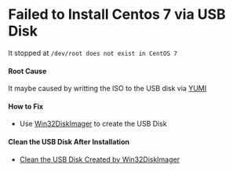 
# Failed to Install Centos 7 via USB Disk

It stopped at `/dev/root does not exist in CentOS 7`

#### Root Cause
It maybe caused by writting the ISO to the USB disk via [YUMI](http://www.pendrivelinux.com/yumi-multiboot-usb-creator/)

#### How to Fix
* Use [Win32DiskImager](http://sourceforge.net/projects/win32diskimager/) to create the USB Disk

#### Clean the USB Disk After Installation

* [Clean the USB Disk Created by Win32DiskImager](https://github.com/northbright/Notes/blob/master/Software/win32diskimager/clean_the_usb_disk_created_by_win32diskimager/clean_the_usb_disk_create_by_win32diskimager.md)


